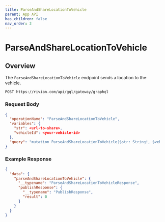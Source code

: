 ```yaml
---
title: ParseAndShareLocationToVehicle
parent: App API
has_children: false
nav_order: 3
---
```


# ParseAndShareLocationToVehicle

## Overview

The `ParseAndShareLocationToVehicle` endpoint sends a location to the vehicle.

`POST https://rivian.com/api/gql/gateway/graphql`

### Request Body

```json
{
  "operationName": "ParseAndShareLocationToVehicle",
  "variables": {
    "str": <url-to-share>,
    "vehicleId": <your-vehicle-id>
  },
  "query": "mutation ParseAndShareLocationToVehicle($str: String!, $vehicleId: String!) { parseAndShareLocationToVehicle(str: $str, vehicleId: $vehicleId) { __typename publishResponse { __typename result } } }"
}
```

### Example Response

```json
{
  "data": {
    "parseAndShareLocationToVehicle": {
      "__typename": "ParseAndShareLocationToVehicleResponse",
      "publishResponse": {
        "__typename": "PublishResponse",
        "result": 0
      }
    }
  }
}
```
